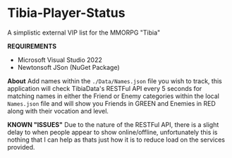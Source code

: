 # Tibia-Player-Status
A simplistic external VIP list for the MMORPG "Tibia"

**REQUIREMENTS**
- Microsoft Visual Studio 2022
- Newtonsoft JSon (NuGet Package)

**About**
Add names within the `./Data/Names.json` file you wish to track, this application will check TibiaData's RESTFul API every 5 seconds for matching names in either the Friend or Enemy categories within the local `Names.json` file and will show you Friends in GREEN and Enemies in RED along with their vocation and level.

**KNOWN "ISSUES"**
Due to the nature of the RESTFul API, there is a slight delay to when people appear to show online/offline, unfortunately this is nothing that I can help as thats just how it is to reduce load on the services provided.
